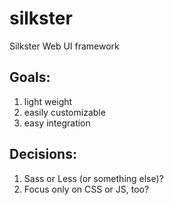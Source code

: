 # silkster
Silkster Web UI framework 

## Goals: 
1. light weight
2. easily customizable
3. easy integration

## Decisions: 
1. Sass or Less (or something else)?
2. Focus only on CSS or JS, too?
